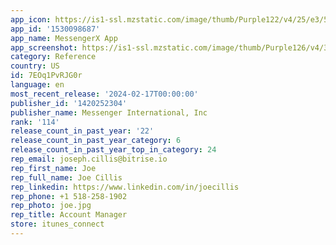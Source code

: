 ```yaml
---
app_icon: https://is1-ssl.mzstatic.com/image/thumb/Purple122/v4/25/e3/5d/25e35deb-daf5-4829-d12b-9d621eb4f83f/AppIcon-0-0-1x_U007epad-0-85-220.png/1024x1024bb.png
app_id: '1530098687'
app_name: MessengerX App
app_screenshot: https://is1-ssl.mzstatic.com/image/thumb/Purple126/v4/35/66/4c/35664c81-dee4-959a-426a-1ff924bcda68/618355d3-e31a-4311-8bb8-c75659532608_iPhone_6.5_inch_1.png/1242x2688bb.png
category: Reference
country: US
id: 7EOq1PvRJG0r
language: en
most_recent_release: '2024-02-17T00:00:00'
publisher_id: '1420252304'
publisher_name: Messenger International, Inc
rank: '114'
release_count_in_past_year: '22'
release_count_in_past_year_category: 6
release_count_in_past_year_top_in_category: 24
rep_email: joseph.cillis@bitrise.io
rep_first_name: Joe
rep_full_name: Joe Cillis
rep_linkedin: https://www.linkedin.com/in/joecillis
rep_phone: +1 518-258-1902
rep_photo: joe.jpg
rep_title: Account Manager
store: itunes_connect
---
```

